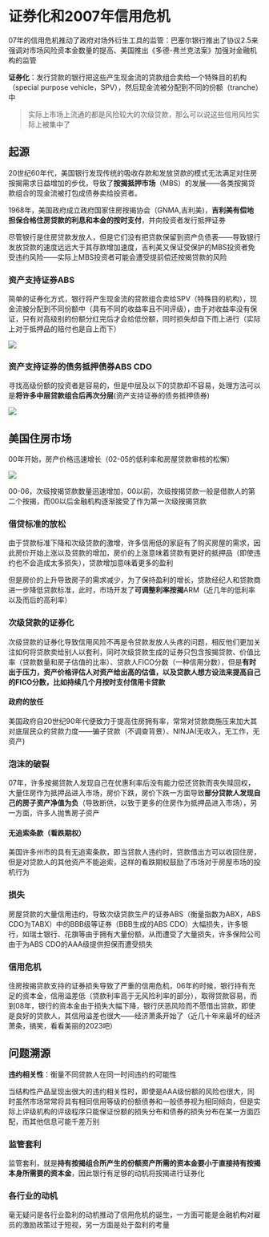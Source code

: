 # 证券化和2007年信用危机

07年的信用危机推动了政府对场外衍生工具的监管：巴塞尔银行推出了协议2.5来强调对市场风险资本金数量的提高、美国推出《多德-弗兰克法案》加强对金融机构的监管

**证券化**：发行贷款的银行把这些产生现金流的贷款组合卖给一个特殊目的机构（special purpose vehicle，SPV），然后现金流被分配到不同的份额（tranche）中

> 实际上市场上流通的都是风险较大的次级贷款，那么可以说这些信用风险实际上被集中了

## 起源

20世纪60年代，美国银行发现传统的吸收存款和发放贷款的模式无法满足对住房按揭需求日益增加的步伐，导致了**按揭抵押市场**（MBS）的发展——各类按揭贷款组合的现金流被打包成债券卖给投资者。

1968年，美国政府成立政府国家住房按揭协会（GNMA,吉利美)，**吉利美有偿地担保合格住房贷款的利息和本金的按时支付**，并向投资者发行抵押证券

尽管银行是住房贷款发放人，但是它们没有把贷款保留到资产负债表——导致银行发放贷款的速度远远大于其存款增加速度，吉利美又保证受保护的MBS投资者免受违约风险——实际上MBS投资者可能会遭受提前偿还按揭贷款的风险

### 资产支持证券ABS

简单的证券化方式，银行将产生现金流的贷款组合卖给SPV（特殊目的机构），现金流被分配到不同份额中（具有不同的收益率且不同评级），由于对收益率没有保证，只有对高级别的份额分红完后才会给低份额，同时损失却自下而上进行（实际上对于抵押品的赔付也是自上而下）

![](https://finace.oss-cn-hangzhou.aliyuncs.com/img/20230409094533.png)

### 资产支持证券的债务抵押债券ABS CDO

寻找高级份额的投资者是容易的，但是中层及以下的贷款却不容易，处理方法可以是**将许多中层贷款组合后再次分层**(资产支持证券的债务抵押债券)

![](https://finace.oss-cn-hangzhou.aliyuncs.com/img/20230409101632.png)

## 美国住房市场

00年开始，房产价格迅速增长（02-05的低利率和房屋贷款审核的松懈）

![](https://finace.oss-cn-hangzhou.aliyuncs.com/img/20230409102607.png)

00-06，次级按揭贷款数量迅速增加，00以前，次级按揭贷款一般是借款人的第二个按揭，而00以后金融机构逐渐接受了作为第一次级按揭贷款

### 借贷标准的放松

由于贷款标准下降和次级贷款的激增，许多信用低的家庭有了购买房屋的需求，因此房价开始上涨以及贷款的增加，房价的上涨意味着贷款有更好的抵押品（即使违约也不会造成太多损失），贷款增加意味着更多的盈利

但是房价的上升导致房子的需求减少，为了保持盈利的增长，贷款经纪人和贷款商进一步降低贷款标准，此时，市场开发了**可调整利率按揭**ARM（近几年的低利率以及而后的高利率）

### 次级贷款的证券化

次级贷款的证券化导致信用风险不再是令贷款发放人头疼的问题，相反他们更加关注如何将贷款卖给别人以套利，同时次级贷款生成的证券只包含按揭贷款、价值比率（贷款数量和房子估值的比率）、贷款人FICO分数（一种信用分数），但是**有时出于压力，资产价格评估人对资产给出高的估值，以及贷款人想方设法来提高自己的FICO分数，比如持续几个月按时支付信用卡贷款**

#### 政府的放任

美国政府自20世纪90年代便致力于提高住房拥有率，常常对贷款商施压来加大其对底层民众的贷款力度——骗子贷款（不调查背景）、NINJA(无收入，无工作，无资产)

### 泡沫的破裂

07年，许多按揭贷款人发现自己在优惠利率后没有能力偿还贷款而丧失赎回权，大量住房作为抵押品进入市场，房价下跌，房价下跌一方面导致**部分贷款人发现自己的房子资产净值为负**（导致断供，以致于更多的住房作为抵押品进入市场），另一方面，许多人抛售房子资产

#### 无追索条款（看跌期权）

美国许多州市的具有无追索条款，即当贷款人违约时，贷款借出方可以收回住房，但是对贷款人的其他资产不能追索，这样的看跌期权鼓励了市场对于房屋市场的投机行为

### 损失

房屋贷款的大量信用违约，导致次级贷款生产的证券ABS（衡量指数为ABX，ABS CDO为TABX）中的BBB级等证券（BBB生成的ABS CDO）大幅损失，许多银行，如瑞士银行、花旗等由于拥有大量份额，从而遭受了大量损失，许多保险公司由于为ABS CDO的AAA级提供担保而遭受损失

### 信用危机

住房按揭贷款支持的证券损失导致了严重的信用危机，06年的时候，银行持有充足的资本金，信用溢差低（贷款利率高于无风险利率的部分），取得贷款容易，而到08年，银行的资本金由于损失大幅下降，银行厌恶风险而不愿借出贷款，即使是良好的贷款人，其信用溢差也很大——经济萧条开始了（近几十年来最坏的经济萧条，搞笑，看看美丽的2023吧）

## 问题溯源

**违约相关性**：衡量不同贷款人在同一时间违约的可能性

当结构性产品呈现出很大的违约相关性时，即使是AAA级份额的风险也很大，同时虽然市场常常将具有相同信用等级的份额债券和一般债券视为相同倾向，但是实际上评级机构的评级程序只能保证份额的损失分布和债券的损失分布在某一方面匹配，而其他信息可能千差万别

### 监管套利

监管套利，就是**持有按揭组合所产生的份额资产所需的资本金要小于直接持有按揭本身所需要的资本金**，因此银行有足够的动机将按揭进行证券化

### 各行业的动机

毫无疑问是各行业盈利的动机推动了信用危机的诞生，一方面可能是金融机构对雇员的激励政策过于短视，另一方面是处于盈利的考量